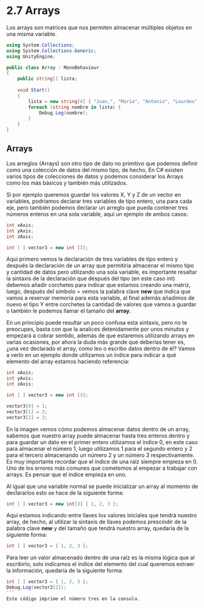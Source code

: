 # 2.7 Arrays

Los arrays son matrices que nos permiten almacenar múltiples objetos en una misma variable.

````C#
using System.Collections;
using System.Collections.Generic;
using UnityEngine;

public class Array : MonoBehaviour
{
    public string[] lista;
    
    void Start()
    {
        lista = new string[4] { "Juan,", "María", "Antonio", "Lourdes" };
        foreach (string nombre in lista) {
            Debug.Log(nombre);
        }
    }
}
````

## Arrays
Los arreglos (Arrays) son otro tipo de dato no primitivo que podemos definir como una colección de datos del mismo tipo, de hecho, En C# existen varios tipos de colecciones de datos y podemos considerar los Arrays como los más básicos y también más utilizados.

Si por ejemplo queremos guardar los valores X, Y y Z de un vector en variables, podríamos declarar tres variables de tipo entero, una para cada eje, pero también podemos declarar un arreglo que pueda contener tres números enteros en una sola variable, aquí un ejemplo de ambos casos:

````C#
int xAxis;
int yAxis;
int zAxis;

int [ ] vector3 = new int [3];
````

Aquí primero vemos la declaración de tres variables de tipo entero y después la declaración de un array que permitiría almacenar el mismo tipo y cantidad de datos pero utilizando una sola variable, es importante resaltar la sintaxis de la declaración que después del tipo (en este caso int) debemos añadir corchetes para indicar que estamos creando una matriz, luego, después del símbolo = vemos la palabra clave **new** que indica que vamos a reservar memoria para esta variable, al final además añadimos de nuevo el tipo Y entre corchetes la cantidad de valores que vamos a guardar o también le podemos llamar el tamaño del **array**.

En un principio puede resultar un poco confusa esta sintaxis, pero no te preocupes, basta con que la analices detenidamente por unos minutos y empezará a cobrar sentido, además de que estaremos utilizando arrays en varias ocasiones, por ahora la duda más grande que deberías tener es, ¿una vez declarado el array, como leo o escribo datos dentro de él? Vamos a verlo en un ejemplo donde utilizamos un índice para indicar a qué elemento del array estamos haciendo referencia:

````C#
int xAxis;
int yAxis;
int zAxis;

int [ ] vector3 = new int [3];

vector3[0] = 1;
vector3[1] = 2;
vector3[2] = 3;
````

En la imagen vemos cómo podemos almacenar datos dentro de un array, sabemos que nuestro array puede almacenar hasta tres enteros dentro y para guardar un dato en el primer entero utilizamos el índice 0, en este caso para almacenar el número 1, luego utilizamos 1 para el segundo entero y 2 para el tercero almacenando un número 2 y un número 3 respectivamente. Es muy importante recordar que el índice de una raíz siempre empieza en 0. Uno de los errores más comunes que cometemos al empezar a trabajar con arrays. Es pensar que el índice empieza en uno.

Al igual que una variable normal se puede inicializar un array al momento de declararlos esto se hace de la siguiente forma:

````C#
int [ ] vector3 = new int[3] { 1, 2, 3 };
````

Aquí estamos indicando entre llaves los valores iniciales que tendrá nuestro array, de hecho, al utilizar la sintaxis de llaves podemos prescindir de la palabra clave **new** y del tamaño que tendrá nuestro array, quedaría de la siguiente forma:

````C#
int [ ] vector3 = { 1, 2, 3 };
````

Para leer un valor almacenado dentro de una raíz es la misma lógica que al escribirlo, solo indicamos el índice del elemento del cual queremos extraer la información, quedaría de la siguiente forma:

````C#
int [ ] vector3 = { 1, 2, 3 };
Debug.Log(vector3[2]);
```
Este código imprime el número tres en la consola.



